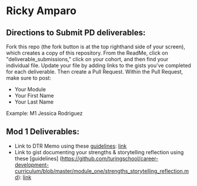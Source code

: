 # Ricky Amparo

## Directions to Submit PD deliverables:
Fork this repo (the fork button is at the top righthand side of your screen), which creates a copy of this repository. From the ReadMe, click on "deliverable_submissions," click on your cohort, and then find your individual file. Update your file by adding links to the gists you've completed for each deliverable. Then create a Pull Request. Within the Pull Request, make sure to post:

* Your Module
* Your First Name
* Your Last Name

Example: M1 Jessica Rodriguez

## Mod 1 Deliverables:
* Link to DTR Memo using these [guidelines](https://github.com/turingschool/career-development-curriculum/blob/master/module_one/dtr_guidelines_memo.md): [link](https://gist.github.com/sidewinder2020/bf6bc5d74743a88d3f7e03e8d963e197)
* Link to gist documenting your strengths & storytelling reflection using these [guidelines] (https://github.com/turingschool/career-development-curriculum/blob/master/module_one/strengths_storytelling_reflection.md): [link](https://gist.github.com/rickyamparo/4c978991972df00ede58fd5c4d75624d)
